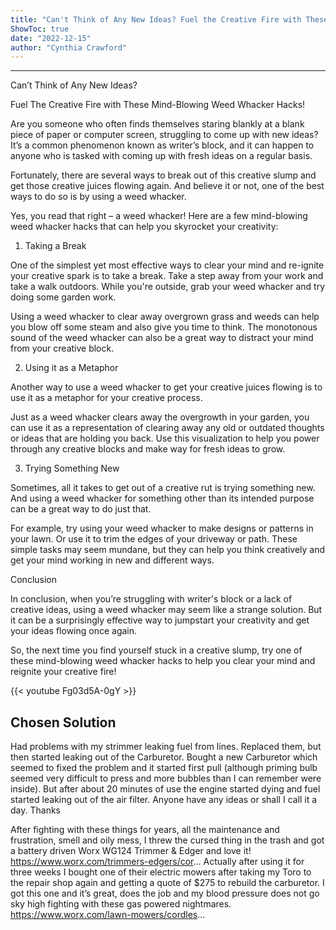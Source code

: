 ```yaml
---
title: "Can't Think of Any New Ideas? Fuel the Creative Fire with These Mind-Blowing Weed Whacker Hacks!"
ShowToc: true 
date: "2022-12-15"
author: "Cynthia Crawford"
---
```

*****
Can’t Think of Any New Ideas?

Fuel The Creative Fire with These Mind-Blowing Weed Whacker Hacks!

Are you someone who often finds themselves staring blankly at a blank piece of paper or computer screen, struggling to come up with new ideas? It’s a common phenomenon known as writer’s block, and it can happen to anyone who is tasked with coming up with fresh ideas on a regular basis.

Fortunately, there are several ways to break out of this creative slump and get those creative juices flowing again. And believe it or not, one of the best ways to do so is by using a weed whacker.

Yes, you read that right – a weed whacker! Here are a few mind-blowing weed whacker hacks that can help you skyrocket your creativity:

1. Taking a Break

One of the simplest yet most effective ways to clear your mind and re-ignite your creative spark is to take a break. Take a step away from your work and take a walk outdoors. While you're outside, grab your weed whacker and try doing some garden work.

Using a weed whacker to clear away overgrown grass and weeds can help you blow off some steam and also give you time to think. The monotonous sound of the weed whacker can also be a great way to distract your mind from your creative block.

2. Using it as a Metaphor

Another way to use a weed whacker to get your creative juices flowing is to use it as a metaphor for your creative process.

Just as a weed whacker clears away the overgrowth in your garden, you can use it as a representation of clearing away any old or outdated thoughts or ideas that are holding you back. Use this visualization to help you power through any creative blocks and make way for fresh ideas to grow.

3. Trying Something New

Sometimes, all it takes to get out of a creative rut is trying something new. And using a weed whacker for something other than its intended purpose can be a great way to do just that.

For example, try using your weed whacker to make designs or patterns in your lawn. Or use it to trim the edges of your driveway or path. These simple tasks may seem mundane, but they can help you think creatively and get your mind working in new and different ways.

Conclusion

In conclusion, when you’re struggling with writer's block or a lack of creative ideas, using a weed whacker may seem like a strange solution. But it can be a surprisingly effective way to jumpstart your creativity and get your ideas flowing once again.

So, the next time you find yourself stuck in a creative slump, try one of these mind-blowing weed whacker hacks to help you clear your mind and reignite your creative fire!

{{< youtube Fg03d5A-0gY >}} 



## Chosen Solution
 Had problems with my strimmer leaking fuel from lines. Replaced them, but then started leaking out of the Carburetor. Bought a new Carburetor which seemed to fixed the problem and it started first pull (although priming bulb seemed very difficult to press and more bubbles than I can remember were inside). But after about 20 minutes of use the engine started dying and fuel started leaking out of the air filter. Anyone have any ideas or shall I call it a day.
Thanks

 After fighting with these things for years, all the maintenance and frustration, smell and oily mess, I threw the cursed thing in the trash and got a battery driven Worx WG124 Trimmer & Edger and love it!  https://www.worx.com/trimmers-edgers/cor...
Actually after using it for three weeks I bought one of their electric mowers after taking my Toro to the repair shop again and getting a quote of $275 to rebuild the carburetor.  I got this one and it’s great, does the job and my blood pressure does not go sky high fighting with these gas powered nightmares.
https://www.worx.com/lawn-mowers/cordles...





